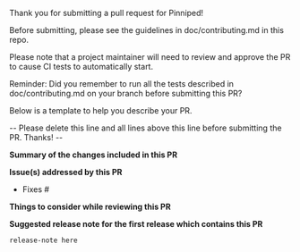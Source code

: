 Thank you for submitting a pull request for Pinniped!

Before submitting, please see the guidelines in doc/contributing.md in this repo.

Please note that a project maintainer will need to review and approve the PR
to cause CI tests to automatically start.

Reminder: Did you remember to run all the tests described in doc/contributing.md
on your branch before submitting this PR?

Below is a template to help you describe your PR.

-- Please delete this line and all lines above this line before submitting the PR. Thanks! --

**Summary of the changes included in this PR**

**Issue(s) addressed by this PR**
- Fixes #

**Things to consider while reviewing this PR**

**Suggested release note for the first release which contains this PR**
```
release-note here
```
